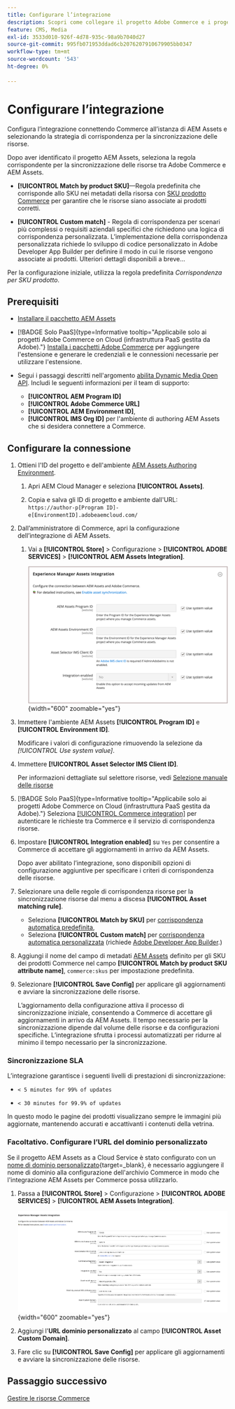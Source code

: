 ```yaml
---
title: Configurare l’integrazione
description: Scopri come collegare il progetto Adobe Commerce e i progetti Experience Manager Assets per abilitare la sincronizzazione delle risorse tra questi due sistemi.
feature: CMS, Media
exl-id: 3533d010-926f-4d78-935c-98a9b7040d27
source-git-commit: 995fb071953ddad6cb2076207910679905bb0347
workflow-type: tm+mt
source-wordcount: '543'
ht-degree: 0%

---
```


# Configurare l’integrazione

Configura l’integrazione connettendo Commerce all’istanza di AEM Assets e selezionando la strategia di corrispondenza per la sincronizzazione delle risorse.

Dopo aver identificato il progetto AEM Assets, seleziona la regola corrispondente per la sincronizzazione delle risorse tra Adobe Commerce e AEM Assets.

* **[!UICONTROL Match by product SKU]**—Regola predefinita che corrisponde allo SKU nei metadati della risorsa con [SKU prodotto Commerce](https://experienceleague.adobe.com/it/docs/commerce-operations/implementation-playbook/glossary#sku) per garantire che le risorse siano associate ai prodotti corretti.

* **[!UICONTROL Custom match]** - Regola di corrispondenza per scenari più complessi o requisiti aziendali specifici che richiedono una logica di corrispondenza personalizzata. L’implementazione della corrispondenza personalizzata richiede lo sviluppo di codice personalizzato in Adobe Developer App Builder per definire il modo in cui le risorse vengono associate ai prodotti. Ulteriori dettagli disponibili a breve...

Per la configurazione iniziale, utilizza la regola predefinita *Corrispondenza per SKU prodotto*.

## Prerequisiti

* [Installare il pacchetto AEM Assets](configure-aem.md)

* [!BADGE Solo PaaS]{type=Informative tooltip="Applicabile solo ai progetti Adobe Commerce on Cloud (infrastruttura PaaS gestita da Adobe)."} [Installa i pacchetti Adobe Commerce](configure-commerce.md) per aggiungere l&#39;estensione e generare le credenziali e le connessioni necessarie per utilizzare l&#39;estensione.

* Segui i passaggi descritti nell&#39;argomento [abilita Dynamic Media Open API](https://experienceleague.adobe.com/it/docs/experience-manager-cloud-service/content/assets/dynamicmedia/dynamic-media-open-apis/dynamic-media-open-apis-overview#enable-dynamic-media-open-apis). Includi le seguenti informazioni per il team di supporto:

   * **[!UICONTROL AEM Program ID]**
   * **[!UICONTROL Adobe Commerce URL]**
   * **[!UICONTROL AEM Environment ID]**,
   * **[!UICONTROL IMS Org ID]** per l&#39;ambiente di authoring AEM Assets che si desidera connettere a Commerce.

## Configurare la connessione

1. Ottieni l&#39;ID del progetto e dell&#39;ambiente [AEM Assets Authoring Environment](https://experienceleague.adobe.com/it/docs/experience-manager-cloud-service/content/sites/authoring/quick-start).

   1. Apri AEM Cloud Manager e seleziona **[!UICONTROL Assets]**.

   1. Copia e salva gli ID di progetto e ambiente dall&#39;URL:<br>`https://author-p[Program ID]-e[EnvironmentID].adobeaemcloud.com/`

1. Dall’amministratore di Commerce, apri la configurazione dell’integrazione di AEM Assets.

   1. Vai a **[!UICONTROL Store]** > Configurazione > **[!UICONTROL ADOBE SERVICES]** > **[!UICONTROL AEM Assets Integration]**.

      ![L&#39;integrazione di AEM Assets abilita l&#39;integrazione](../assets/aem-assets-integration-enable-config.png){width="600" zoomable="yes"}

1. Immettere l&#39;ambiente AEM Assets **[!UICONTROL Program ID]** e **[!UICONTROL Environment ID]**.

   Modificare i valori di configurazione rimuovendo la selezione da *[!UICONTROL Use system value]*.

1. Immettere **[!UICONTROL Asset Selector IMS Client ID]**.

   Per informazioni dettagliate sul selettore risorse, vedi [Selezione manuale delle risorse](../synchronize/asset-selector-integration.md)

1. [!BADGE Solo PaaS]{type=Informative tooltip="Applicabile solo ai progetti Adobe Commerce on Cloud (infrastruttura PaaS gestita da Adobe)."} Seleziona [[!UICONTROL Commerce integration]](configure-commerce.md#add-the-integration-to-the-commerce-environment) per autenticare le richieste tra Commerce e il servizio di corrispondenza risorse.

1. Impostare **[!UICONTROL Integration enabled]** su `Yes` per consentire a Commerce di accettare gli aggiornamenti in arrivo da AEM Assets.

   Dopo aver abilitato l’integrazione, sono disponibili opzioni di configurazione aggiuntive per specificare i criteri di corrispondenza delle risorse.

1. Selezionare una delle regole di corrispondenza risorse per la sincronizzazione risorse dal menu a discesa **[!UICONTROL Asset matching rule]**.

   * Seleziona **[!UICONTROL Match by SKU]** per [corrispondenza automatica predefinita](../synchronize/default-match.md),
   * Seleziona **[!UICONTROL Custom match]** per [corrispondenza automatica personalizzata](../synchronize/custom-match.md) (richiede [Adobe Developer App Builder](https://experienceleague.adobe.com/it/docs/commerce-learn/tutorials/adobe-developer-app-builder/introduction-to-app-builder).)

1. Aggiungi il nome del campo di metadati [AEM Assets](configure-aem.md#configure-metadata) definito per gli SKU dei prodotti Commerce nel campo **[!UICONTROL Match by product SKU attribute name]**, `commerce:skus` per impostazione predefinita.

1. Selezionare **[!UICONTROL Save Config]** per applicare gli aggiornamenti e avviare la sincronizzazione delle risorse.

   L’aggiornamento della configurazione attiva il processo di sincronizzazione iniziale, consentendo a Commerce di accettare gli aggiornamenti in arrivo da AEM Assets. Il tempo necessario per la sincronizzazione dipende dal volume delle risorse e da configurazioni specifiche. L’integrazione sfrutta i processi automatizzati per ridurre al minimo il tempo necessario per la sincronizzazione.

### Sincronizzazione SLA

L’integrazione garantisce i seguenti livelli di prestazioni di sincronizzazione:

* `< 5 minutes for 99% of updates`

* `< 30 minutes for 99.9% of updates`

In questo modo le pagine dei prodotti visualizzano sempre le immagini più aggiornate, mantenendo accurati e accattivanti i contenuti della vetrina.

### Facoltativo. Configurare l’URL del dominio personalizzato

Se il progetto AEM Assets as a Cloud Service è stato configurato con un [nome di dominio personalizzato](https://experienceleague.adobe.com/it/docs/experience-manager-cloud-service/content/implementing/using-cloud-manager/custom-domain-names/add-custom-domain-name){target=_blank}, è necessario aggiungere il nome di dominio alla configurazione dell&#39;archivio Commerce in modo che l&#39;integrazione AEM Assets per Commerce possa utilizzarlo.

1. Passa a **[!UICONTROL Store]** > Configurazione > **[!UICONTROL ADOBE SERVICES]** > **[!UICONTROL AEM Assets Integration]**.

   ![L&#39;integrazione di AEM Assets abilita l&#39;integrazione](../assets/aem-assets-view.png){width="600" zoomable="yes"}

1. Aggiungi l&#39;**URL dominio personalizzato** al campo **[!UICONTROL Asset Custom Domain]**.

1. Fare clic su **[!UICONTROL Save Config]** per applicare gli aggiornamenti e avviare la sincronizzazione delle risorse.

## Passaggio successivo

[Gestire le risorse Commerce](../manage-assets.md)
